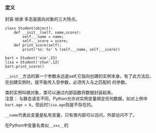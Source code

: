 ### 定义
封装 继承 多态是面向对象的三大特点。

```
class Student(object):
    def __init__(self, name,score):
        self.__name = name;
        self.__score = score;
    def print_score(self):
        print('%s: %s' % (self.__name, self.__score))

bart = Student('xie',23)
lisa = Student('chun',12)
bart.print_score()
```

`__init__`方法的第一个参数永远是self,它指向创建的实例本身。有了此方法后，在创建实例时，就不能传入空参数，必须传入与之匹配的
的参数。

类的实例叫做对象，类可以通过内部函数将数据封装起来。  
注意： 与静态语言不同，Python允许对实例变量绑定任何数据，如对上例中`bart.age = 8`，但此时`lisa.age`则是不存在的。 

`__name`代表此变量是私有变量，只有类内部可以访问，外部访问不了。

在Python中变量名类似`__xxx__`的
